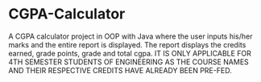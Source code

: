 # CGPA-Calculator
A CGPA calculator project in OOP with Java where the user inputs his/her marks and the entire report is displayed.
The report displays the credits earned, grade points, grade and total cgpa.
IT IS ONLY APPLICABLE FOR 4TH SEMESTER STUDENTS OF ENGINEERING AS THE COURSE NAMES AND THEIR RESPECTIVE CREDITS HAVE ALREADY BEEN PRE-FED.
